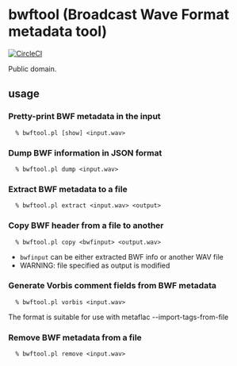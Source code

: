 # bwftool (Broadcast Wave Format metadata tool)

[![CircleCI](https://circleci.com/gh/tomari/bwftool.svg?style=svg)](https://circleci.com/gh/tomari/bwftool)

Public domain.

## usage

### Pretty-print BWF metadata in the input

```
  % bwftool.pl [show] <input.wav>
```

### Dump BWF information in JSON format

```
  % bwftool.pl dump <input.wav>
```

### Extract BWF metadata to a file

```
  % bwftool.pl extract <input.wav> <output>
```

### Copy BWF header from a file to another

```
  % bwftool.pl copy <bwfinput> <output.wav>
```

* `bwfinput` can be either extracted BWF info or another WAV file
* WARNING: file specified as output is modified

### Generate Vorbis comment fields from BWF metadata

```
  % bwftool.pl vorbis <input.wav>
```

The format is suitable for use with metaflac --import-tags-from-file

### Remove BWF metadata from a file

```
  % bwftool.pl remove <input.wav>
```

